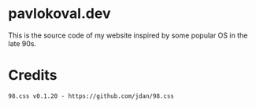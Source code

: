 # pavlokoval.dev

This is the source code of my website inspired by some popular OS in the late 90s.

# Credits

```
98.css v0.1.20 - https://github.com/jdan/98.css
```
